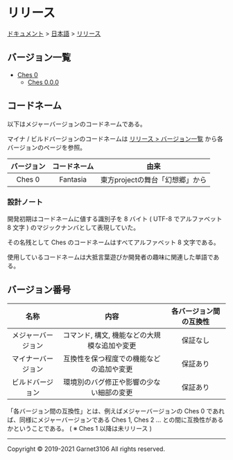 # リリース

[ドキュメント](../../index.md) > [日本語](../index.md) > [リリース](./index.md)

## バージョン一覧

- [Ches 0](./ches0/index.md)
    - [Ches 0.0.0](./ches0/versions/0.0.0/index.md)

## コードネーム

以下はメジャーバージョンのコードネームである。

マイナ / ビルドバージョンのコードネームは [リリース > バージョン一覧](./index.md) から各バージョンのページを参照。

|バージョン|コードネーム|由来|
|:-:|:-:|:-:|
|Ches 0|Fantasia|東方projectの舞台「幻想郷」から|

### 設計ノート

開発初期はコードネームに値する識別子を 8 バイト ( UTF-8 でアルファベット 8 文字 ) のマジックナンバとして表現していた。

その名残として Ches のコードネームはすべてアルファベット 8 文字である。

使用しているコードネームは大抵言葉遊びか開発者の趣味に関連した単語である。

## バージョン番号

|名称|内容|各バージョン間の互換性|
|:-:|:-:|:-:|
|メジャーバージョン|コマンド, 構文, 機能などの大規模な追加や変更|保証なし|
|マイナーバージョン|互換性を保つ程度での機能などの追加や変更|保証あり|
|ビルドバージョン|環境別のバグ修正や影響の少ない細部の変更|保証あり|

「各バージョン間の互換性」とは、例えばメジャーバージョンの Ches 0 であれば、同様にメジャーバージョンである Ches 1, Ches 2 ... との間に互換性があるかということである。 ( ※ Ches 1 以降は未リリース )

---

Copyright © 2019-2021 Garnet3106 All rights reserved.
